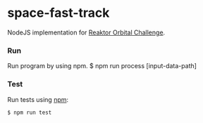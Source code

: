 # space-fast-track
NodeJS implementation for [Reaktor Orbital Challenge](https://reaktor.com/orbital-challenge/).


### Run

Run program by using npm.
    $ npm run process [input-data-path]

### Test
Run tests using [npm](https://www.npmjs.com/):

    $ npm run test
